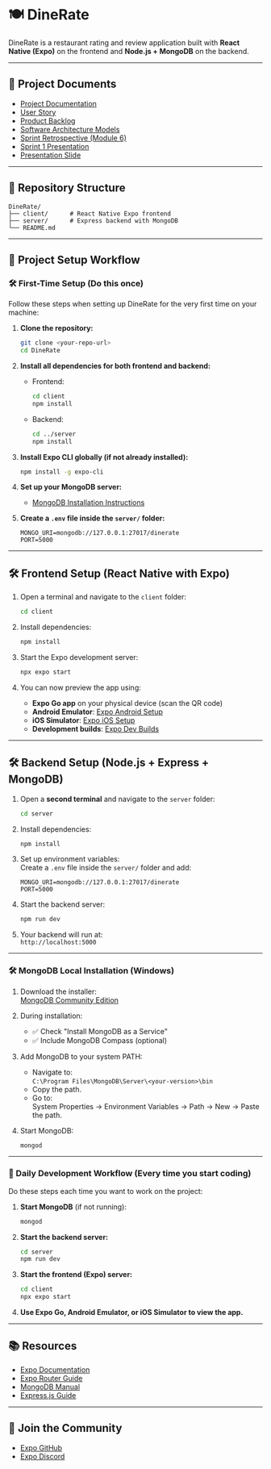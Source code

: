 # 🍽️ DineRate

DineRate is a restaurant rating and review application built with **React Native (Expo)** on the frontend and **Node.js + MongoDB** on the backend.

---

## 📄 Project Documents

- [Project Documentation](https://docs.google.com/document/d/1W4X9eVA9Q5IpPLjczei6R3KohnyaEdRY0KPBzs-iq6g/edit?usp=sharing)
- [User Story](https://docs.google.com/document/d/1xSLjSf7dwzB2mLF7UVhnWSOh7-C3nv561PlomYQYsFQ/edit?usp=sharing)
- [Product Backlog](https://docs.google.com/document/d/1GmRpzB3C9ZOoC-8YAY87VbYj4dz0q1FcRgDMcnN24dI/edit?usp=sharing)
- [Software Architecture Models](https://docs.google.com/document/d/1h8wXCg4vSrbHAELRN5YaBw80SWi1nlluY5IqDACGV0g/edit?usp=sharing)
- [Sprint Retrospective (Module 6)](https://docs.google.com/document/d/1MbQkiB0ykF_aHopwrtce8XnawwX37eI-hUad5uLwl7k/edit?usp=sharing)
- [Sprint 1 Presentation](https://docs.google.com/presentation/d/18bzejdqN24Z-qWg7hXyeOIU-y7PUi2-JohPmL0mvQd4/edit?usp=sharing)
- [Presentation Slide](https://docs.google.com/presentation/d/1EEQ10oYte1v-55WKfstGGSpGmSx8MYTLaVl-BUDt-bc/edit?usp=sharing)

---

## 📁 Repository Structure

```
DineRate/
├── client/      # React Native Expo frontend
├── server/      # Express backend with MongoDB
└── README.md
```


---

## 🏁 Project Setup Workflow

### 🛠️ First-Time Setup (Do this **once**)

Follow these steps when setting up DineRate for the very first time on your machine:

1. **Clone the repository:**
    ```bash
    git clone <your-repo-url>
    cd DineRate
    ```

2. **Install all dependencies for both frontend and backend:**

    - Frontend:
        ```bash
        cd client
        npm install
        ```

    - Backend:
        ```bash
        cd ../server
        npm install
        ```

3. **Install Expo CLI globally (if not already installed):**
    ```bash
    npm install -g expo-cli
    ```

4. **Set up your MongoDB server:**
    - [MongoDB Installation Instructions](#-mongodb-local-installation-windows)

5. **Create a `.env` file inside the `server/` folder:**
    ```env
    MONGO_URI=mongodb://127.0.0.1:27017/dinerate
    PORT=5000
    ```

---



## 🛠️ Frontend Setup (React Native with Expo)

1. Open a terminal and navigate to the `client` folder:
    ```bash
    cd client
    ```

2. Install dependencies:
    ```bash
    npm install
    ```

3. Start the Expo development server:
    ```bash
    npx expo start
    ```

4. You can now preview the app using:
    - **Expo Go app** on your physical device (scan the QR code)
    - **Android Emulator**: [Expo Android Setup](https://docs.expo.dev/workflow/android-studio-emulator/)
    - **iOS Simulator**: [Expo iOS Setup](https://docs.expo.dev/workflow/ios-simulator/)
    - **Development builds**: [Expo Dev Builds](https://docs.expo.dev/develop/development-builds/introduction/)

---

## 🛠️ Backend Setup (Node.js + Express + MongoDB)

1. Open a **second terminal** and navigate to the `server` folder:
    ```bash
    cd server
    ```

2. Install dependencies:
    ```bash
    npm install
    ```

3. Set up environment variables:  
    Create a `.env` file inside the `server/` folder and add:
    ```env
    MONGO_URI=mongodb://127.0.0.1:27017/dinerate
    PORT=5000
    ```

4. Start the backend server:
    ```bash
    npm run dev
    ```

5. Your backend will run at:  
    `http://localhost:5000`

---

### 🛠️ MongoDB Local Installation (Windows)

1. Download the installer:  
    [MongoDB Community Edition](https://www.mongodb.com/try/download/community)

2. During installation:
    - ✅ Check "Install MongoDB as a Service"
    - ✅ Include MongoDB Compass (optional)

3. Add MongoDB to your system PATH:
    - Navigate to:  
        `C:\Program Files\MongoDB\Server\<your-version>\bin`
    - Copy the path.
    - Go to:  
        System Properties → Environment Variables → Path → New → Paste the path.

4. Start MongoDB:
    ```bash
    mongod
    ```

---

### 🔄 Daily Development Workflow (Every time you start coding)

Do these steps each time you want to work on the project:

1. **Start MongoDB** (if not running):
    ```bash
    mongod
    ```

2. **Start the backend server:**
    ```bash
    cd server
    npm run dev
    ```

3. **Start the frontend (Expo) server:**
    ```bash
    cd client
    npx expo start
    ```

4. **Use Expo Go, Android Emulator, or iOS Simulator to view the app.**

---

## 📚 Resources

- [Expo Documentation](https://docs.expo.dev/)
- [Expo Router Guide](https://docs.expo.dev/router/introduction/)
- [MongoDB Manual](https://www.mongodb.com/docs/manual/)
- [Express.js Guide](https://expressjs.com/en/starter/installing.html)

---

## 🤝 Join the Community

- [Expo GitHub](https://github.com/expo/expo)
- [Expo Discord](https://chat.expo.dev)
